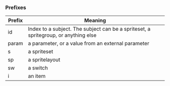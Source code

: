 ### Prefixes

| Prefix | Meaning                                                                             |
|--------|-------------------------------------------------------------------------------------|
| id     | Index to a subject. The subject can be a spriteset, a spritegroup, or anything else |
| param  | a parameter, or a value from an external parameter                                  |
| s      | a spriteset                                                                         |
| sp     | a spritelayout                                                                      |
| sw     | a switch                                                                            |
| i      | an item                                                                             |
